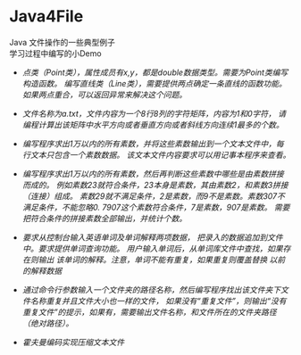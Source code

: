 # Java4File  
Java 文件操作的一些典型例子  
学习过程中编写的小Demo  
  
+  *点类（Point类），属性成员有x,y，都是double数据类型。需要为Point类编写构造函数。
    编写直线类（Line类），需要提供两点确定一条直线的函数功能。
	如果两点重合，可以返回异常来解决这个问题。*  
	  
+  *文件名称为a.txt，文件内容为一个8行8列的字符矩阵，内容为1和0字符，
         请编程计算出该矩阵中水平方向或者垂直方向或者斜线方向连续1最多的个数。*
  
    
+ *编写程序求出1万以内的所有素数，并将这些素数输出到一个文本文件中，每行文本只包含一个素数数据。
       该文本文件内容要求可以用记事本程序来查看。*
         
+ *编写程序求出1万以内的所有素数，然后再判断这些素数中哪些是由素数拼接而成的。
       例如素数23就符合条件，23本身是素数，其由素数2，和素数3拼接（连接）组成。
       素数29就不满足条件，2是素数，而9不是素数。素数307不满足条件，不能忽略0. 
   	7907这个素数符合条件，7是素数，907是素数。
   	需要把符合条件的拼接素数全部输出，并统计个数。*  
   	  
+ *要求从控制台输入英语单词及单词解释两项数据，
       把录入的数据追加到文件中。要求提供单词查询功能。
       用户输入单词后，从单词库文件中查找，如果存在则输出
       该单词的解释。注意，单词不能有重复，如果重复则覆盖替换
       以前的解释数据*
         
+ *通过命令行参数输入一个文件夹的路径名称，然后编写程序找出该文件夹下文件名称重复并且文件大小也一样的文件，
       如果没有“重复文件”，则输出“没有重复文件”的提示，如果有，需要输出文件名称，和文件所在的文件夹路径（绝对路径）。*  
+ *霍夫曼编码实现压缩文本文件*                   	  
